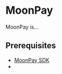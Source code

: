 # MoonPay

MoonPay is...

## Prerequisites

* [MoonPay SDK](https://dev.moonpay.com/docs/on-ramp-web-sdk)
* 